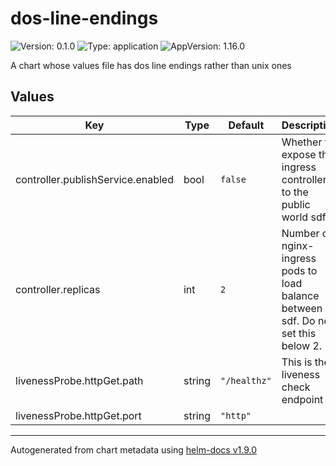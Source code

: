 # dos-line-endings

![Version: 0.1.0](https://img.shields.io/badge/Version-0.1.0-informational?style=flat-square) ![Type: application](https://img.shields.io/badge/Type-application-informational?style=flat-square) ![AppVersion: 1.16.0](https://img.shields.io/badge/AppVersion-1.16.0-informational?style=flat-square)

A chart whose values file has dos line endings rather than unix ones

## Values

| Key | Type | Default | Description |
|-----|------|---------|-------------|
| controller.publishService.enabled | bool | `false` | Whether to expose the ingress controller to the public world sdf |
| controller.replicas | int | `2` | Number of nginx-ingress pods to load balance between sdf. Do not set this below 2. |
| livenessProbe.httpGet.path | string | `"/healthz"` | This is the liveness check endpoint |
| livenessProbe.httpGet.port | string | `"http"` |  |

----------------------------------------------
Autogenerated from chart metadata using [helm-docs v1.9.0](https://github.com/norwoodj/helm-docs/releases/v1.9.0)
